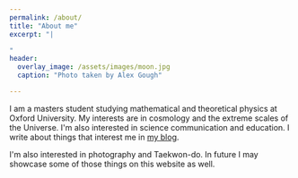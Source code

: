 ```yaml
---
permalink: /about/
title: "About me"
excerpt: "|

"
header:
  overlay_image: /assets/images/moon.jpg
  caption: "Photo taken by Alex Gough"

---
```

I am a masters student studying mathematical and theoretical physics at Oxford University. My interests are in cosmology and the extreme scales of the Universe. I'm also interested in science communication and education. I write about things that interest me in [my blog](/recent/index.html).

I'm also interested in photography and Taekwon-do. In future I may showcase some of those things on this website as well.
